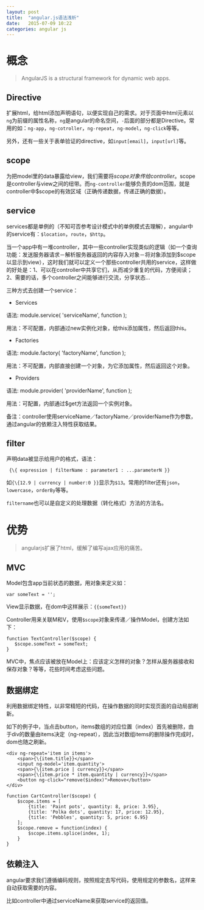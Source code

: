 ```yaml
---
layout: post
title:  "angular.js语法浅析"
date:   2015-07-09 10:22
categories: angular js
---
```

# 概念

> AngularJS is a structural framework for dynamic web apps.

## Directive

扩展html，给html添加声明语句，以便实现自己的需求。对于页面中html元素以`ng`为前缀的属性名称，`ng`是angular的命名空间，`-`后面的部分都是Directive。常用的如：`ng-app`，`ng-cotroller`，`ng-repeat`，`ng-model`，`ng-click`等等。 

另外，还有一些关于表单验证的directive，如`input[email]`，`input[url]`等。

## scope

为把model里的data暴露给view，我们需要将$scope对象传给controller。$scope是controller与view之间的纽带。而`ng-controller`能够负责的dom范围，就是controller中$scope的有效区域（正确传递数据，传递正确的数据）。

## service

services都是单例的（不知可否参考设计模式中的单例模式去理解），angular中的service有：`$location`，`route`，`$http`。

当一个app中有一堆controller，其中一些controller实现类似的逻辑（如一个查询功能：发送服务器请求－解析服务器返回的内容存入对象－将对象添加到$scope以显示到view），这时我们就可以定义一个那些controller共用的service，这样做的好处是：1、可以在controller中共享它们，从而减少重复的代码，方便阅读；2、需要的话，多个controller之间能够进行交流，分享状态...

三种方式去创建一个service：

- Services

语法: module.service( 'serviceName', function );

用法：不可配置，内部通过new实例化对象，给this添加属性，然后返回this。

- Factories

语法: module.factory( 'factoryName', function );

用法：不可配置，内部直接创建一个对象，为它添加属性，然后返回这个对象。

- Providers

语法: module.provider( 'providerName', function );

用法：可配置，内部通过$get方法返回一个实例对象。


备注：controller使用serviceName／factoryName／providerName作为参数，通过angular的依赖注入特性获取结果。

## filter

声明data被显示给用户的格式，语法：

<pre><code> {\{ expression | filterName : parameter1 : ...parameterN }}</code></pre>

如`{\{12.9 | currency | number:0 }}`显示为`$13`。常用的filter还有`json`，`lowercase`，`orderBy`等等。

`filtername`也可以是自定义的处理数据（转化格式）方法的方法名。

# 优势

> angularjs扩展了html，缓解了编写ajax应用的痛苦。

## MVC

Model包含app当前状态的数据，用对象来定义如：

    var someText = '';

View显示数据，在dom中这样展示：`{{someText}}`

Controller用来关联M和V，使用`$scope`对象来传递／操作Model，创建方法如下：

<pre><code>function TextController($scope) { 
   $scope.someText = someText;
}</code></pre>

MVC中，焦点应该被放在Model上：应该定义怎样的对象？怎样从服务器接收和保存对象？等等，花些时间考虑这些问题。

## 数据绑定

利用数据绑定特性，以非常精短的代码，在操作数据的同时实现页面的自动局部刷新。

如下的例子中，当点击button，items数组的对应位置（index）首先被删除，由于div的数量由items决定（ng-repeat），因此当对数组items的删除操作完成时，dom也随之刷新。

<pre><code>&lt;div ng-repeat='item in items'&gt;
    &lt;span&gt;{\{item.title}}&lt;/span&gt;
    &lt;input ng-model='item.quantity'&gt;
    &lt;span&gt;{\{item.price | currency}}&lt;/span&gt; 
    &lt;span&gt;{\{item.price * item.quantity | currency}}&lt;/span&gt; 
    &lt;button ng-click="remove($index)"&gt;Remove&lt;/button&gt;
&lt;/div&gt;

function CartController($scope) { 
    $scope.items = [
        {title: 'Paint pots', quantity: 8, price: 3.95},
        {title: 'Polka dots', quantity: 17, price: 12.95},
        {title: 'Pebbles', quantity: 5, price: 6.95}
    ];
    $scope.remove = function(index) { 
        $scope.items.splice(index, 1);
    } 
}</code></pre>

## 依赖注入

angular要求我们遵循编码规则，按照规定去写代码，使用规定的参数名，这样来自动获取需要的内容。

比如controller中通过serviceName来获取service的返回值。